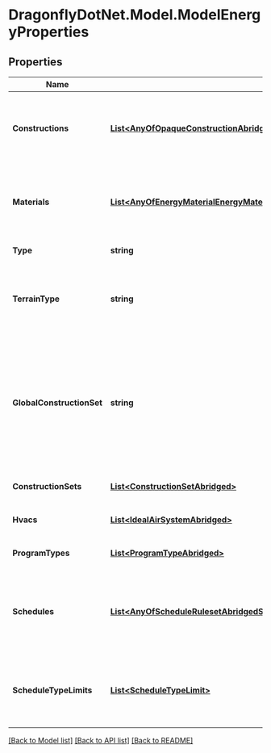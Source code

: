 
# DragonflyDotNet.Model.ModelEnergyProperties

## Properties

Name | Type | Description | Notes
------------ | ------------- | ------------- | -------------
**Constructions** | [**List&lt;AnyOfOpaqueConstructionAbridgedWindowConstructionAbridgedShadeConstruction&gt;**](AnyOfOpaqueConstructionAbridgedWindowConstructionAbridgedShadeConstruction.md) | A list of all unique constructions in the model. This includes constructions across all the Model construction_sets. | 
**Materials** | [**List&lt;AnyOfEnergyMaterialEnergyMaterialNoMassEnergyWindowMaterialGasEnergyWindowMaterialGasCustomEnergyWindowMaterialGasMixtureEnergyWindowMaterialSimpleGlazSysEnergyWindowMaterialBlindEnergyWindowMaterialGlazingEnergyWindowMaterialShade&gt;**](AnyOfEnergyMaterialEnergyMaterialNoMassEnergyWindowMaterialGasEnergyWindowMaterialGasCustomEnergyWindowMaterialGasMixtureEnergyWindowMaterialSimpleGlazSysEnergyWindowMaterialBlindEnergyWindowMaterialGlazingEnergyWindowMaterialShade.md) | A list of all unique materials in the model. This includes materials needed to make the Model constructions. | 
**Type** | **string** |  | [optional] [default to "ModelEnergyProperties"]
**TerrainType** | **string** | Text for the terrain in which the model sits. This is used to determine the wind profile over the height of the buildings. | [optional] [default to TerrainTypeEnum.City]
**GlobalConstructionSet** | **string** | Name for the ConstructionSet to be used for all objects lacking their own construction or a parent construction_set. This ConstructionSet must appear under the Model construction_sets. | [optional] 
**ConstructionSets** | [**List&lt;ConstructionSetAbridged&gt;**](ConstructionSetAbridged.md) | List of all ConstructionSets in the Model. | [optional] 
**Hvacs** | [**List&lt;IdealAirSystemAbridged&gt;**](IdealAirSystemAbridged.md) | List of all HVAC systems in the Model. | [optional] 
**ProgramTypes** | [**List&lt;ProgramTypeAbridged&gt;**](ProgramTypeAbridged.md) | List of all ProgramTypes in the Model. | [optional] 
**Schedules** | [**List&lt;AnyOfScheduleRulesetAbridgedScheduleFixedIntervalAbridged&gt;**](AnyOfScheduleRulesetAbridgedScheduleFixedIntervalAbridged.md) | A list of all unique schedules in the model. This includes schedules across all HVAC systems, ProgramTypes and ContextShades. | [optional] 
**ScheduleTypeLimits** | [**List&lt;ScheduleTypeLimit&gt;**](ScheduleTypeLimit.md) | A list of all unique ScheduleTypeLimits in the model. This all ScheduleTypeLimits needed to make the Model schedules. | [optional] 

[[Back to Model list]](../README.md#documentation-for-models)
[[Back to API list]](../README.md#documentation-for-api-endpoints)
[[Back to README]](../README.md)

